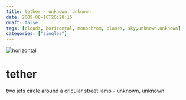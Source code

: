 ```yaml
---
title: tether - unknown, unknown
date: 2009-08-16T20:28:15
draft: false
tags: [clouds, horizontal, monochrom, planes, sky,unknown,unknown]
categories: ["singles"]
---
```

![horizontal](/p/sbr-20090816-10616080915.jpg)
<!--more-->
# tether
two jets circle around a cricular street lamp - unknown, unknown
